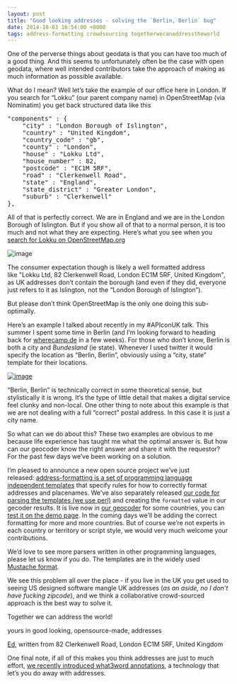 ```yaml
--- 
layout: post
title: "Good looking addresses - solving the `Berlin, Berlin` bug"
date: 2014-10-03 16:54:00 +0000
tags: address-formatting crowdsourcing togetherwecanaddresstheworld
---
```

One of the perverse things about geodata is that you can have too much of a good thing. And this seems to unfortunately often be the case with open geodata, where well intended contributors take the approach of making as much information as possible available. 

What do I mean? Well let’s take the example of our office here in London. If you search for “Lokku” (our parent company name) in OpenStreetMap (via Nominatim) you get back structured data like this

<pre>"components" : {
    "city" : "London Borough of Islington",
    "country" : "United Kingdom",
    "country_code" : "gb",
    "county" : "London",
    "house" : "Lokku Ltd",
    "house_number" : 82,
    "postcode" : "EC1M 5RF",
    "road" : "Clerkenwell Road",
    "state" : "England",
    "state_district" : "Greater London",
    "suburb" : "Clerkenwell"
},
</pre>

All of that is perfectly correct. We are in England and we are in the London Borough of Islington. But if you show all of that to a normal person, it is too much and not what they are expecting. Here’s what you see when you [search for Lokku on OpenStreetMap.org](http://www.openstreetmap.org/search?query=Lokku#map=19/51.52263/-0.10244)

![image](/images/tumblr_inline_ncvkf8nadl1siukvl.png)

The consumer expectation though is likely a well formatted address like "Lokku Ltd, 82 Clerkenwell Road, London EC1M 5RF, United Kingdom", as UK addresses don’t contain the borough (and even if they did, everyone just refers to it as Islington, not the “London Borough of Islington”).

But please don’t think OpenStreetMap is the only one doing this sub-optimally.

Here’s an example I talked about recently in my #APIconUK talk. This summer I spent some time in Berlin (and I’m looking forward to heading back for [wherecamp.de](http://wherecamp.de/) in a few weeks). For those who don’t know, Berlin is both a city and _Bundesland_ (ie state). Whenever I used twitter it would specify the location as “Berlin, Berlin”, obviously using a “city, state” template for their locations. 

[![image](/images/tumblr_inline_ncvk2e04KN1siukvl.png)](https://twitter.com/freyfogle/status/506095909378478080)

“Berlin, Berlin” is technically correct in some theoretical sense, but stylistically it is wrong. It’s the type of little detail that makes a digital service feel clunky and non-local. One other thing to note about this example is that we are not dealing with a full “correct” postal address. In this case it is just a city name. 

So what can we do about this? These two examples are obvious to me because life experience has taught me what the optimal answer is. But how can our geocoder know the right answer and share it with the requestor? For the past few days we’ve been working on a solution.

I’m pleased to announce a new open source project we’ve just released: [address-formatting is a set of programming language independent templates](https://github.com/lokku/address-formatting/) that specify rules for how to correctly format addresses and placenames. We’ve also separately released [our code for parsing the templates (we use perl)](https://metacpan.org/pod/Geo::Address::Formatter) and creating the `formatted` value in our gecoder results. It is live now in [our geocoder](http://geocoder.opencagedata.com/) for some countries, you can [test it on the demo page](http://geocoder.opencagedata.com/demo.html). In the coming days we’ll be adding the correct formatting for more and more countries. But of course we’re not experts in each country or territory or script style, we would very much welcome your contributions.

We’d love to see more parsers written in other programming languages, please let us know if you do. The templates are in the widely used [Mustache format](http://mustache.github.io/). 

We see this problem all over the place - if you live in the UK you get used to seeing US designed software mangle UK addresses (_as an aside, no I don’t have fucking zipcode_), and we think a collaborative crowd-sourced approach is the best way to solve it.

Together we can address the world!

yours in good looking, opensource-made, addresses

[Ed](https://twitter.com/freyfogle), written from 82 Clerkenwell Road, London EC1M 5RF, United Kingdom

One final note, if all of this makes you think addresses are just to much effort, [we recently introduced what3word annotations](http://blog.opencagedata.com/post/98146531423/what3words-now-provided-as-an-annotation), a technology that let’s you do away with addresses.